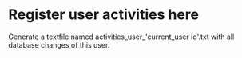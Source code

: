 # Register user activities here
Generate a textfile named activities_user_'current_user id'.txt with all database changes of this user.